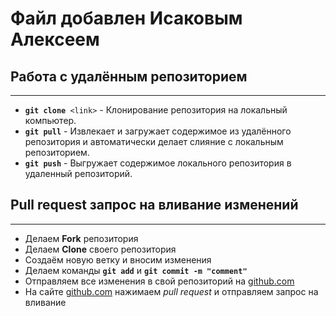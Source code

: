 # Файл добавлен Исаковым Алексеем

## Работа с удалённым репозиторием
___
* <code>**git clone** \<link></code> - Клонирование репозитория на локальный компьютер.
* <code>**git pull**</code> - Извлекает и загружает содержимое из удалённого репозитория и автоматически делает слияние с локальным репозиторием.
* <code>**git push**</code> - Выгружает содержимое локального репозитория в удаленный репозиторий.

## Pull request запрос на вливание изменений
___
* Делаем **Fork** репозитория
* Делаем **Clone** своего репозитория 
* Создаём новую ветку и вносим изменения
* Делаем команды <code>**git add**</code> и <code>**git commit -m "comment"**</code>
* Отправляем все изменения в свой репозиторий на [github.com](github.com)
* На сайте [github.com](github.com) нажимаем *pull request* и отправляем запрос на вливание